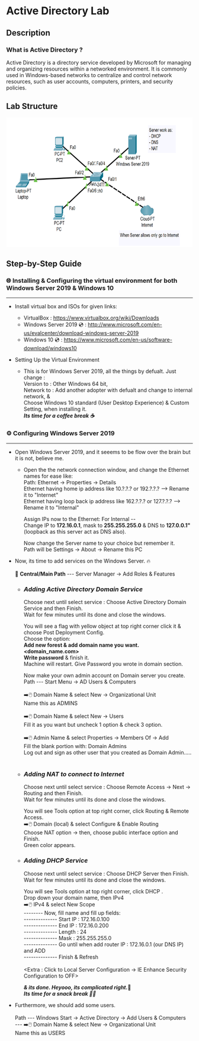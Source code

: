 # Active Directory Lab
## Description
### What is Active Directory ? 

Active Directory is a directory service developed by Microsoft for managing and organizing resources within a networked environment. It is commonly used in Windows-based networks to centralize and control network resources, such as user accounts, computers, printers, and security policies.

## Lab Structure

<img src="https://github.com/uzair-khn/Active_Directory/blob/main/p3.PNG" width="1000px" height="350px">

## Step-by-Step Guide

### 🌐 Installing & Configuring the virtual environment for both Windows Server 2019 & Windows 10
***
- Install virtual box and ISOs for given links: 
  - VirtualBox : <a> https://www.virtualbox.org/wiki/Downloads </a>
  - Windows Server 2019 💿 : <a> http://www.microsoft.com/en-us/evalcenter/download-windows-server-2019 </a>
  - Windows 10 💿 : <a> https://www.microsoft.com/en-us/software-download/windows10 </a>
  
- Setting Up the Virtual Environment
  -  This is for Windows Server 2019, all the things by defualt. Just change : <br/>
        Version to : Other Windows 64 bit, <br/>
        Network to : Add another adopter with defualt and change to internal network, & <br/>
        Choose Windows 10 standard (User Desktop Experience) & Custom Setting, when installing it. <br/>
        ***Its time for a coffee break ☕️*** 
        
### ⚙️ Configuring Windows Server 2019
***
- Open Windows Server 2019, and it seeems to be flow over the brain but it is not, believe me. <br/>
  - Open the the network connection window, and change the Ethernet names for ease like: <br/>
    Path: Ethernet -> Properties -> Details <br/>
    Ethernet having home ip address like 10.?.?.? or 192.?.?.?     -->  Rename it to "Internet" <br/>
    Ethernet having loop back ip address like 162.?.?.? or 127.?.?.?     -->  Rename it to "Internal" <br/>
    
    Assign IPs now to the Ethernet:
    For Internal -- <br/> Change IP to **172.16.0.1**, mask to **255.255.255.0** & DNS to **127.0.0.1"** (loopback as this server act as DNS also).
    
    Now change the Server name to your choice but remember it. <br/> Path will be Settings -> About -> Rename this PC
- Now, its time to add services on the Windows Server. 🔥 <br/><br/>
 🎯 **Central/Main Path** --- Server Manager -> Add Roles & Features <br/>
   - ### ***Adding Active Directory Domain Service*** <br/> 
      Choose next until select service : Choose Active Directory Domain Service and then Finish. <br/>
      Wait for few minutes until its done and close the windows. <br/>
      
      You will see a flag with yellow object at top right corner click it & choose Post Deployment Config. <br/>
         Choose the option: <br/> **Add new forest & add domain name you want. <domain_name.com>** <br/> **Write password** & finish it.
         <br/> Machine will restart. Give Password you wrote in domain section.
      
      Now make your own admin account on Domain server you create. <br/> 
      Path --- Start Menu -> AD Users & Computers <br/><br/>
         ➡️🖱️ Domain Name & select New -> Organizational Unit <br/>
                 Name this as ADMINS <br/><br/>
         ➡️🖱️ Domain Name & select New -> Users <br/> 
                 Fill it as you want but uncheck 1 option & check 3 option. <br/><br/>
              ➡️🖱️ Admin Name & select Properties -> Members Of -> Add <br/>
                      Fill the blank portion with: Domain Admins <br/>
      Log out and sign as other user that you created as Domain Admin..... <br/> <br/>

   - ### ***Adding NAT to connect to Internet*** <br/>
      Choose next until select service : Choose Remote Access -> Next -> Routing and then Finish. <br/>
      Wait for few minutes until its done and close the windows. <br/>
      
      You will see Tools option at top right corner, click Routing & Remote Access. <br/>
      ➡️🖱️ Domain (local) & select Configure & Enable Routing <br/>
            Choose NAT option -> then, choose public interface option and Finish.
            <br/>Green color appears.
            
   - ### ***Adding DHCP Service*** <br/>
     Choose next until select service : Choose DHCP Server then Finish. <br/>
     Wait for few minutes until its done and close the windows. <br/>

     You will see Tools option at top right corner, click DHCP . <br/>
     Drop down your domain name, then IPv4<br/>
     ➡️🖱️ IPv4 & select New Scope <br/>
     -------- Now, fill name and fill up fields: <br/>
     -------------- Start IP : 172.16.0.100 <br/>
     -------------- End IP   : 172.16.0.200 <br/>
     -------------- Length   : 24 <br/>
     -------------- Mask     : 255.255.255.0 <br/>
     -------------- Go until when add router IP : 172.16.0.1 (our DNS IP) and ADD <br/>
     -------------- Finish & Refresh <br/><br/>
     <Extra : Click to Local Server Configuration -> IE Enhance Security Configuration to OFF> <br/>
    
      ***& its done. Heyooo, its complicated right.***🎉 <br/>
              ***Its time for a snack break 🥤🍿*** 
  
- Furthermore, we should add some users. <br/><br/>
     Path --- Windows Start -> Active Directory -> Add Users & Computers <br/>
          --- ➡️🖱️ Domain Name & select New -> Organizational Unit <br/>
                 Name this as USERS <br/><br/>
  
  

              
      
      
      
      
      
  
